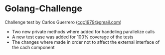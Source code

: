 # Golang-Challenge 
Challenge test by Carlos Guerrero (cgc1979@gmail.com)

* Two new private methods where added for handeling parallelize calls
* A new test case was added for 100% coverage of the tests
* The changes where made in order not to affect the external interface of the cach component
